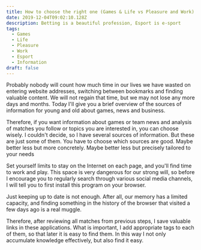 ```yaml
---
title: How to choose the right one (Games & Life vs Pleasure and Work)
date: 2019-12-04T09:02:10.128Z
description: Betting is a beautiful profession, Esport is e-sport
tags:
  - Games
  - Life
  - Pleasure
  - Work
  - Esport
  - Information
draft: false
---
```

Probably nobody will count how much time in our lives we have wasted on entering website addresses, switching between bookmarks and finding valuable content. We will not regain that time, but we may not lose any more days and months. Today I'll give you a brief overview of the sources of information for young and old about games, news and business.

Therefore, if you want information about games or team news and analysis of matches you follow or topics you are interested in, you can choose wisely. I couldn't decide, so I have several sources of information. But these are just some of them. You have to choose which sources are good. Maybe better less but more concretely. Maybe better less but precisely tailored to your needs

Set yourself limits to stay on the Internet on each page, and you'll find time to work and play. This space is very dangerous for our strong will, so before I encourage you to regularly search through various social media channels, I will tell you to first install this program on your browser.

Just keeping up to date is not enough. After all, our memory has a limited capacity, and finding something in the history of the browser that visited a few days ago is a real muggle.

Therefore, after reviewing all matches from previous steps, I save valuable links in these applications. What is important, I add appropriate tags to each of them, so that later it is easy to find them. In this way I not only accumulate knowledge effectively, but also find it easy.
